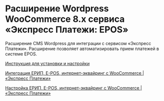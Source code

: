 # Расширение Wordpress WooCommerce 8.x сервиса «Экспресс Платежи: EPOS» 
Расширение CMS Wordpress для интеграции с сервисом «Экспресс Платежи». Расширение позволяет автоматизировать прием платежей в системе EPOS.

<a href="https://express-pay.by/extensions/woocommerce-8-x/epos">Инструкция для установки и настройки</a>

<a href="https://www.youtube.com/watch?v=je3hRYyAq_k">Интеграция ЕРИП, E-POS, интернет-эквайринг с WooCommerce | «Экспресс Платежи»</a>

<a href="https://www.youtube.com/watch?v=eB8WfP36e-o">Настройка ЕРИП, E-POS, интернет-эквайринг с WooCommerce | «Экспресс Платежи»</a>
